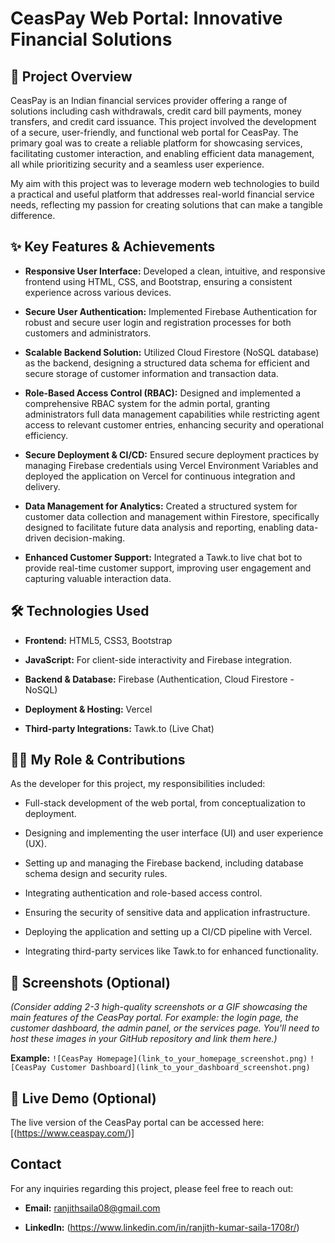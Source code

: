 # CeasPay Web Portal: Innovative Financial Solutions

## 🚀 Project Overview

CeasPay is an Indian financial services provider offering a range of solutions including cash withdrawals, credit card bill payments, money transfers, and credit card issuance. This project involved the development of a secure, user-friendly, and functional web portal for CeasPay. The primary goal was to create a reliable platform for showcasing services, facilitating customer interaction, and enabling efficient data management, all while prioritizing security and a seamless user experience.

My aim with this project was to leverage modern web technologies to build a practical and useful platform that addresses real-world financial service needs, reflecting my passion for creating solutions that can make a tangible difference.

## ✨ Key Features & Achievements

* **Responsive User Interface:** Developed a clean, intuitive, and responsive frontend using HTML, CSS, and Bootstrap, ensuring a consistent experience across various devices.

* **Secure User Authentication:** Implemented Firebase Authentication for robust and secure user login and registration processes for both customers and administrators.

* **Scalable Backend Solution:** Utilized Cloud Firestore (NoSQL database) as the backend, designing a structured data schema for efficient and secure storage of customer information and transaction data.

* **Role-Based Access Control (RBAC):** Designed and implemented a comprehensive RBAC system for the admin portal, granting administrators full data management capabilities while restricting agent access to relevant customer entries, enhancing security and operational efficiency.

* **Secure Deployment & CI/CD:** Ensured secure deployment practices by managing Firebase credentials using Vercel Environment Variables and deployed the application on Vercel for continuous integration and delivery.

* **Data Management for Analytics:** Created a structured system for customer data collection and management within Firestore, specifically designed to facilitate future data analysis and reporting, enabling data-driven decision-making.

* **Enhanced Customer Support:** Integrated a Tawk.to live chat bot to provide real-time customer support, improving user engagement and capturing valuable interaction data.

## 🛠️ Technologies Used

* **Frontend:** HTML5, CSS3, Bootstrap

* **JavaScript:** For client-side interactivity and Firebase integration.

* **Backend & Database:** Firebase (Authentication, Cloud Firestore - NoSQL)

* **Deployment & Hosting:** Vercel

* **Third-party Integrations:** Tawk.to (Live Chat)

## 👨‍💻 My Role & Contributions

As the developer for this project, my responsibilities included:

* Full-stack development of the web portal, from conceptualization to deployment.

* Designing and implementing the user interface (UI) and user experience (UX).

* Setting up and managing the Firebase backend, including database schema design and security rules.

* Integrating authentication and role-based access control.

* Ensuring the security of sensitive data and application infrastructure.

* Deploying the application and setting up a CI/CD pipeline with Vercel.

* Integrating third-party services like Tawk.to for enhanced functionality.

## 📸 Screenshots (Optional)

*(Consider adding 2-3 high-quality screenshots or a GIF showcasing the main features of the CeasPay portal. For example: the login page, the customer dashboard, the admin panel, or the services page. You'll need to host these images in your GitHub repository and link them here.)*

**Example:**
`![CeasPay Homepage](link_to_your_homepage_screenshot.png)`
`![CeasPay Customer Dashboard](link_to_your_dashboard_screenshot.png)`

## 🔗 Live Demo (Optional)

The live version of the CeasPay portal can be accessed here: \[(https://www.ceaspay.com/)\]

## Contact

For any inquiries regarding this project, please feel free to reach out:

* **Email:** [ranjithsaila08@gmail.com](mailto:ranjithsaila08@gmail.com)

* **LinkedIn:**  (https://www.linkedin.com/in/ranjith-kumar-saila-1708r/)
